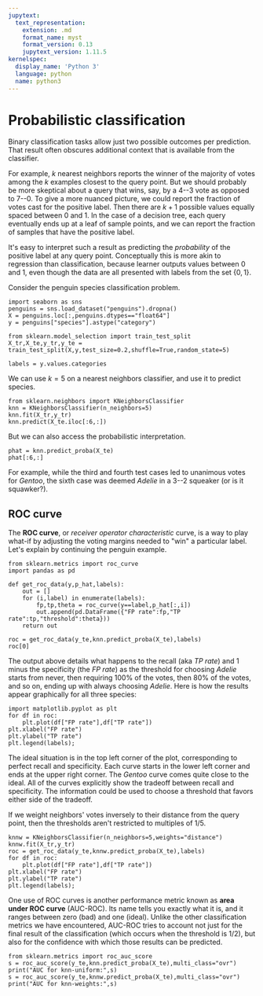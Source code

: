 ```yaml
---
jupytext:
  text_representation:
    extension: .md
    format_name: myst
    format_version: 0.13
    jupytext_version: 1.11.5
kernelspec:
  display_name: 'Python 3'
  language: python
  name: python3
---
```


# Probabilistic classification

Binary classification tasks allow just two possible outcomes per prediction. That result often obscures additional context that is available from the classifier.

For example, $k$ nearest neighbors reports the winner of the majority of votes among the $k$ examples closest to the query point. But we should probably be more skeptical about a query that wins, say, by a 4--3 vote as opposed to 7--0. To give a more nuanced picture, we could report the fraction of votes cast for the positive label. Then there are $k+1$ possible values equally spaced between 0 and 1. In the case of a decision tree, each query eventually ends up at a leaf of sample points, and we can report the fraction of samples that have the positive label.

It's easy to interpret such a result as predicting the *probability* of the positive label at any query point. Conceptually this is more akin to regression than classification, because learner outputs values between 0 and 1, even though the data are all presented with labels from the set $\{0,1\}$. 

Consider the penguin species classification problem.

```{code-cell}
import seaborn as sns
penguins = sns.load_dataset("penguins").dropna()
X = penguins.loc[:,penguins.dtypes=="float64"]
y = penguins["species"].astype("category")

from sklearn.model_selection import train_test_split
X_tr,X_te,y_tr,y_te = train_test_split(X,y,test_size=0.2,shuffle=True,random_state=5)

labels = y.values.categories
```

We can use $k=5$ on a nearest neighbors classifier, and use it to predict species.

```{code-cell}
from sklearn.neighbors import KNeighborsClassifier
knn = KNeighborsClassifier(n_neighbors=5)
knn.fit(X_tr,y_tr)
knn.predict(X_te.iloc[:6,:])
```

But we can also access the probabilistic interpretation.

```{code-cell}
phat = knn.predict_proba(X_te)
phat[:6,:]
```

For example, while the third and fourth test cases led to unanimous votes for *Gentoo*, the sixth case was deemed *Adelie* in a 3--2 squeaker (or is it squawker?).

## ROC curve

The **ROC curve**, or *receiver operator characteristic* curve, is a way to play what-if by adjusting the voting margins needed to "win" a particular label. Let's explain by continuing the penguin example.

```{code-cell}
from sklearn.metrics import roc_curve
import pandas as pd

def get_roc_data(y,p_hat,labels):
    out = []
    for (i,label) in enumerate(labels):
        fp,tp,theta = roc_curve(y==label,p_hat[:,i])
        out.append(pd.DataFrame({"FP rate":fp,"TP rate":tp,"threshold":theta}))
    return out

roc = get_roc_data(y_te,knn.predict_proba(X_te),labels)
roc[0]
```

The output above details what happens to the recall (aka *TP rate*) and 1 minus the specificity (the *FP rate*) as the threshold for choosing *Adelie* starts from never, then requiring 100% of the votes, then 80% of the votes, and so on, ending up with always choosing *Adelie*. Here is how the results appear graphically for all three species:

```{code-cell}
import matplotlib.pyplot as plt
for df in roc:
    plt.plot(df["FP rate"],df["TP rate"])
plt.xlabel("FP rate")
plt.ylabel("TP rate")
plt.legend(labels);
```

The ideal situation is in the top left corner of the plot, corresponding to perfect recall and specificity. Each curve starts in the lower left corner and ends at the upper right corner. The *Gentoo* curve comes quite close to the ideal. All of the curves explicitly show the tradeoff between recall and specificity. The information could be used to choose a threshold that favors either side of the tradeoff.

If we weight neighbors' votes inversely to their distance from the query point, then the thresholds aren't restricted to multiples of 1/5.

```{code-cell}
knnw = KNeighborsClassifier(n_neighbors=5,weights="distance")
knnw.fit(X_tr,y_tr)
roc = get_roc_data(y_te,knnw.predict_proba(X_te),labels)
for df in roc:
    plt.plot(df["FP rate"],df["TP rate"])
plt.xlabel("FP rate")
plt.ylabel("TP rate")
plt.legend(labels);
```

One use of ROC curves is another performance metric known as **area under ROC curve** (AUC-ROC). Its name tells you exactly what it is, and it ranges between zero (bad) and one (ideal). Unlike the other classification metrics we have encountered, AUC-ROC tries to account not just for the final result of the classification (which occurs when the threshold is 1/2), but also for the confidence with which those results can be predicted.

```{code-cell}
from sklearn.metrics import roc_auc_score
s = roc_auc_score(y_te,knn.predict_proba(X_te),multi_class="ovr")
print("AUC for knn-uniform:",s)
s = roc_auc_score(y_te,knnw.predict_proba(X_te),multi_class="ovr")
print("AUC for knn-weights:",s)
```
